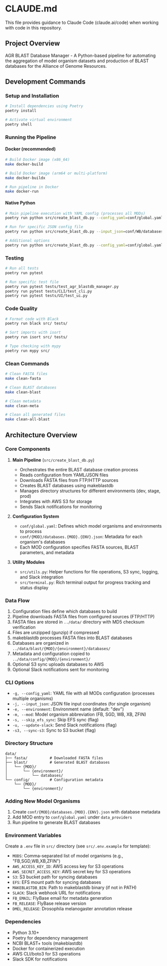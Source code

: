 # CLAUDE.md

This file provides guidance to Claude Code (claude.ai/code) when working with code in this repository.

## Project Overview

AGR BLAST Database Manager - A Python-based pipeline for automating the aggregation of model organism datasets and production of BLAST databases for the Alliance of Genome Resources.

## Development Commands

### Setup and Installation
```bash
# Install dependencies using Poetry
poetry install

# Activate virtual environment
poetry shell
```

### Running the Pipeline

#### Docker (recommended)
```bash
# Build Docker image (x86_64)
make docker-build

# Build Docker image (arm64 or multi-platform)
make docker-buildx

# Run pipeline in Docker
make docker-run
```

#### Native Python
```bash
# Main pipeline execution with YAML config (processes all MODs)
poetry run python src/create_blast_db.py --config_yaml=conf/global.yaml

# Run for specific JSON config file
poetry run python src/create_blast_db.py --input_json=conf/WB/databases.WB.WS285.json --environment=WS285 --mod=WB

# Additional options
poetry run python src/create_blast_db.py --config_yaml=conf/global.yaml --sync-s3 --update-slack
```

### Testing
```bash
# Run all tests
poetry run pytest

# Run specific test file
poetry run pytest tests/test_agr_blastdb_manager.py
poetry run pytest tests/CLI/test_cli.py
poetry run pytest tests/UI/test_ui.py
```

### Code Quality
```bash
# Format code with Black
poetry run black src/ tests/

# Sort imports with isort
poetry run isort src/ tests/

# Type checking with mypy
poetry run mypy src/
```

### Clean Commands
```bash
# Clean FASTA files
make clean-fasta

# Clean BLAST databases
make clean-blast

# Clean metadata
make clean-meta

# Clean all generated files
make clean-all-blast
```

## Architecture Overview

### Core Components

1. **Main Pipeline** (`src/create_blast_db.py`)
   - Orchestrates the entire BLAST database creation process
   - Reads configuration from YAML/JSON files
   - Downloads FASTA files from FTP/HTTP sources
   - Creates BLAST databases using makeblastdb
   - Manages directory structures for different environments (dev, stage, prod)
   - Integrates with AWS S3 for storage
   - Sends Slack notifications for monitoring

2. **Configuration System**
   - `conf/global.yaml`: Defines which model organisms and environments to process
   - `conf/{MOD}/databases.{MOD}.{ENV}.json`: Metadata for each organism's databases
   - Each MOD configuration specifies FASTA sources, BLAST parameters, and metadata

3. **Utility Modules**
   - `src/utils.py`: Helper functions for file operations, S3 sync, logging, and Slack integration
   - `src/terminal.py`: Rich terminal output for progress tracking and status display

### Data Flow

1. Configuration files define which databases to build
2. Pipeline downloads FASTA files from configured sources (FTP/HTTP)
3. FASTA files are stored in `../data/` directory with MD5 checksum verification
4. Files are unzipped (gunzip) if compressed
5. makeblastdb processes FASTA files into BLAST databases
6. Databases are organized in `../data/blast/{MOD}/{environment}/databases/`
7. Metadata and configuration copied to `../data/config/{MOD}/{environment}/`
8. Optional S3 sync uploads databases to AWS
9. Optional Slack notifications sent for monitoring

### CLI Options

- `-g, --config_yaml`: YAML file with all MODs configuration (processes multiple organisms)
- `-j, --input_json`: JSON file input coordinates (for single organism)
- `-e, --environment`: Environment name (default: "dev")
- `-m, --mod`: Model organism abbreviation (FB, SGD, WB, XB, ZFIN)
- `-s, --skip_efs_sync`: Skip EFS sync (flag)
- `-u, --update-slack`: Send Slack notifications (flag)
- `-s3, --sync-s3`: Sync to S3 bucket (flag)

### Directory Structure

```
data/
├── fasta/          # Downloaded FASTA files
├── blast/          # Generated BLAST databases
│   └── {MOD}/
│       └── {environment}/
│           └── databases/
└── config/         # Configuration metadata
    └── {MOD}/
        └── {environment}/
```

### Adding New Model Organisms

1. Create `conf/{MOD}/databases.{MOD}.{ENV}.json` with database metadata
2. Add MOD entry to `conf/global.yaml` under `data_providers`
3. Run pipeline to generate BLAST databases

### Environment Variables

Create a `.env` file in `src/` directory (see `src/.env.example` for template):

- `MODS`: Comma-separated list of model organisms (e.g., "FB,SGD,WB,XB,ZFIN")
- `AWS_ACCESS_KEY_ID`: AWS access key for S3 operations
- `AWS_SECRET_ACCESS_KEY`: AWS secret key for S3 operations
- `S3`: S3 bucket path for syncing databases
- `EFS`: EFS mount path for syncing databases
- `MAKEBLASTDB_BIN`: Path to makeblastdb binary (if not in PATH)
- `SLACK`: Slack webhook URL for notifications
- `FB_EMAIL`: FlyBase email for metadata generation
- `FB_RELEASE`: FlyBase release version
- `DMEL_RELEASE`: Drosophila melanogaster annotation release

### Dependencies

- Python 3.10+
- Poetry for dependency management
- NCBI BLAST+ tools (makeblastdb)
- Docker for containerized execution
- AWS CLI/boto3 for S3 operations
- Slack SDK for notifications